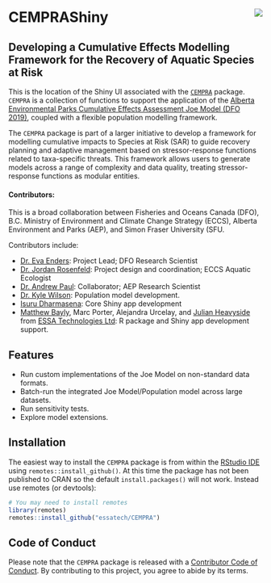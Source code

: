 
# CEMPRAShiny <img src="www/img/JoeMCEMPRAll.png" align="right" style="max-width: 120px;"/>

<!-- badges: start -->
<!-- badges: end -->


## Developing a Cumulative Effects Modelling Framework for the Recovery of Aquatic Species at Risk

This is the location of the Shiny UI associated with the [`CEMPRA`](https://github.com/essatech/CEMPRA) package. `CEMPRA` is a collection of functions to support the application of the <a href="https://waves-vagues.dfo-mpo.gc.ca/Library/40871344.pdf" target="_blank">Alberta Environmental Parks Cumulative Effects Assessment Joe Model (DFO 2019)</a>, coupled with a flexible population modelling framework.

The `CEMPRA` package is part of a larger initiative to develop a framework for modelling cumulative impacts to Species at Risk (SAR) to guide recovery planning and adaptive management based on stressor-response functions related to taxa-specific threats.  This framework allows users to generate models across a range of complexity and data quality, treating stressor-response functions as modular entities.


#### Contributors:
This is a broad collaboration between Fisheries and Oceans Canada (DFO), B.C. Ministry of Environment and Climate Change Strategy (ECCS), Alberta Environment and Parks (AEP), and Simon Fraser University (SFU. 

Contributors include:

-   [Dr. Eva Enders](https://profils-profiles.science.gc.ca/en/profile/eva-enders): Project Lead; DFO Research Scientist
-   [Dr. Jordan Rosenfeld](http://www.aferu.ca/rosenfeld-lab): Project design and coordination; ECCS Aquatic Ecologist
-   [Dr. Andrew Paul](https://github.com/andrewpaul68): Collaborator; AEP Research Scientist
-   [Dr. Kyle Wilson](https://github.com/klwilson23): Population model development.
-   [Isuru Dharmasena](https://www.linkedin.com/in/isuru-dharmasena-90269895/?originalSubdomain=ca): Core Shiny app development
-   [Matthew Bayly](https://github.com/mattjbayly), Marc Porter, Alejandra Urcelay, and [Julian Heavyside](https://github.com/julianheavyside) from [ESSA Technologies Ltd](https://essa.com/): R package and Shiny app development support.


## Features
-   Run custom implementations of the Joe Model on non-standard data formats.
-   Batch-run the integrated Joe Model/Population model across large datasets.
-   Run sensitivity tests.
-   Explore model extensions.


## Installation

The easiest way to install the `CEMPRA` package is from within the [RStudio IDE](https://www.rstudio.com/products/rstudio/download/) using `remotes::install_github()`. At this time the package has not been published to CRAN so the default `install.packages()` will not work. Instead use remotes (or devtools):
``` r
# You may need to install remotes
library(remotes)
remotes::install_github("essatech/CEMPRA")
```

## Code of Conduct

Please note that the `CEMPRA` package is released with a [Contributor Code of Conduct](https://pkgs.rstudio.com/rmarkdown/CODE_OF_CONDUCT.html). By contributing to this project, you agree to abide by its terms.